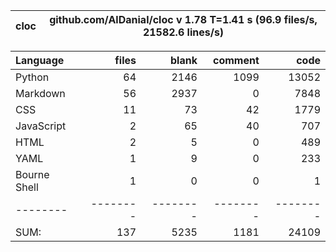 cloc|github.com/AlDanial/cloc v 1.78  T=1.41 s (96.9 files/s, 21582.6 lines/s)
--- | ---

Language|files|blank|comment|code
:-------|-------:|-------:|-------:|-------:
Python|64|2146|1099|13052
Markdown|56|2937|0|7848
CSS|11|73|42|1779
JavaScript|2|65|40|707
HTML|2|5|0|489
YAML|1|9|0|233
Bourne Shell|1|0|0|1
--------|--------|--------|--------|--------
SUM:|137|5235|1181|24109
